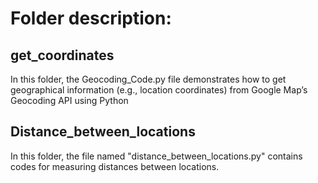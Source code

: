 # Folder description:

## get_coordinates ##

In this folder, the Geocoding_Code.py file demonstrates how to get geographical information (e.g., location coordinates) from Google Map’s Geocoding API using Python

## Distance_between_locations ##

In this folder, the file named "distance_between_locations.py" contains codes for measuring distances between locations. 
